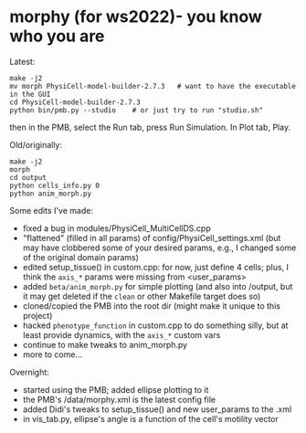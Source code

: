 # morphy (for ws2022)- you know who you are


Latest:
```
make -j2
mv morph PhysiCell-model-builder-2.7.3   # want to have the executable in the GUI
cd PhysiCell-model-builder-2.7.3
python bin/pmb.py --studio    # or just try to run "studio.sh"
```
then in the PMB, select the Run tab, press Run Simulation. In Plot tab, Play.

Old/originally:
```
make -j2
morph
cd output
python cells_info.py 0
python anim_morph.py
```


Some edits I've made:
* fixed a bug in modules/PhysiCell_MultiCellDS.cpp
* "flattened" (filled in all params) of config/PhysiCell_settings.xml (but may have clobbered some of your desired params, e.g., I changed some of the original domain params)
* edited setup_tissue() in custom.cpp: for now, just define 4 cells; plus, I think the `axis_*` params were missing from <user_params>
* added `beta/anim_morph.py` for simple plotting (and also into /output, but it may get deleted if the `clean` or other Makefile target does so)
* cloned/copied the PMB into the root dir (might make it unique to this project)
* hacked `phenotype_function` in custom.cpp to do something silly, but at least provide dynamics, with the `axis_*` custom vars
* continue to make tweaks to anim_morph.py
* more to come...

Overnight:
* started using the PMB; added ellipse plotting to it
* the PMB's /data/morphy.xml is the latest config file
* added Didi's tweaks to setup_tissue() and new user_params to the .xml
* in vis_tab.py, ellipse's angle is a function of the cell's motility vector
